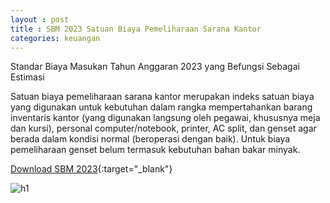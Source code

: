 ```yaml
---
layout : post
title : SBM 2023 Satuan Biaya Pemeliharaan Sarana Kantor
categories: keuangan
---
```


Standar Biaya Masukan Tahun Anggaran 2023 yang Befungsi Sebagai Estimasi

Satuan biaya pemeliharaan sarana kantor merupakan indeks satuan biaya yang digunakan untuk kebutuhan dalam rangka mempertahankan barang inventaris kantor (yang digunakan langsung oleh pegawai, khususnya meja dan kursi), personal computer/notebook, printer, AC split, dan genset agar berada dalam kondisi normal (beroperasi dengan baik). Untuk biaya pemeliharaan genset belum termasuk kebutuhan bahan bakar minyak.


[Download SBM 2023](https://firebasestorage.googleapis.com/v0/b/geotag-b7d33.appspot.com/o/SBM_2023.pdf?alt=media&token=228220bb-e660-47cd-bb6f-ef614ad11018){:target="_blank"}

![h1](https://firebasestorage.googleapis.com/v0/b/geotag-b7d33.appspot.com/o/SBM_2023_page-0086.jpg?alt=media&token=a3e2b830-c690-42cd-b495-7240e914c30a)
